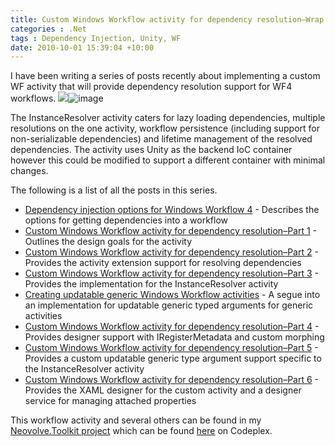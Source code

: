 ```yaml
---
title: Custom Windows Workflow activity for dependency resolution–Wrap up
categories : .Net
tags : Dependency Injection, Unity, WF
date: 2010-10-01 15:39:04 +10:00
---
```


I have been writing a series of posts recently about implementing a custom WF activity that will provide dependency resolution support for WF4 workflows. ![][0]![image][1]

The InstanceResolver activity caters for lazy loading dependencies, multiple resolutions on the one activity, workflow persistence (including support for non-serializable dependencies) and lifetime management of the resolved dependencies. The activity uses Unity as the backend IoC container however this could be modified to support a different container with minimal changes.

The following is a list of all the posts in this series.

* [Dependency injection options for Windows Workflow 4][2] - Describes the options for getting dependencies into a workflow
* [Custom Windows Workflow activity for dependency resolution–Part 1][3] - Outlines the design goals for the activity
* [Custom Windows Workflow activity for dependency resolution–Part 2][4] - Provides the activity extension support for resolving dependencies
* [Custom Windows Workflow activity for dependency resolution–Part 3][5] - Provides the implementation for the InstanceResolver activity
* [Creating updatable generic Windows Workflow activities][6] - A segue into an implementation for updatable generic typed arguments for generic activities
* [Custom Windows Workflow activity for dependency resolution–Part 4][7] - Provides designer support with IRegisterMetadata and custom morphing
* [Custom Windows Workflow activity for dependency resolution–Part 5][8] - Provides a custom updatable generic type argument support specific to the InstanceResolver activity
* [Custom Windows Workflow activity for dependency resolution–Part 6][9] - Provides the XAML designer for the custom activity and a designer service for managing attached properties

This workflow activity and several others can be found in my [Neovolve.Toolkit project][10] which can be found [here][11] on Codeplex.

[0]: //blogfiles/image_36.png
[1]: //blogfiles/image_37.png
[2]: /post/2010/09/15/Dependency-injection-options-for-Windows-Workflow-4.aspx
[3]: /post/2010/09/16/Custom-Windows-Workflow-activity-for-dependency-resolutione28093Part-1.aspx
[4]: /post/2010/09/29/Custom-Windows-Workflow-activity-for-dependency-resolutione28093Part-2.aspx
[5]: /post/2010/09/30/Custom-Windows-Workflow-activity-for-dependency-resolutione28093Part-3.aspx
[6]: /post/2010/09/30/Creating-updatable-generic-Windows-Workflow-activities.aspx
[7]: /post/2010/09/30/Custom-Windows-Workflow-activity-for-dependency-resolutione28093Part-4.aspx
[8]: /post/2010/09/30/Custom-Windows-Workflow-activity-for-dependency-resolutione28093Part-5.aspx
[9]: /post/2010/10/01/Custom-Windows-Workflow-activity-for-dependency-resolutione28093Part-6.aspx
[10]: /post/2010/10/01/NeovolveToolkit-10-RTW.aspx
[11]: http://neovolve.codeplex.com/releases/view/19004
